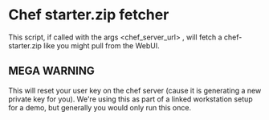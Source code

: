 # Chef starter.zip fetcher

This script, if called with the args <chef_server_url> <org> <username> <password>, will fetch a chef-starter.zip like
you might pull from the WebUI.

## MEGA WARNING

This will reset your user key on the chef server (cause it is generating a new private key for you). We're using this as part of a 
linked workstation setup for a demo, but generally you would only run this once.


